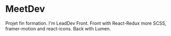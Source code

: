 # MeetDev
Projet fin formation. I'm LeadDev Front. Front with React-Redux more SCSS, framer-motion and react-icons. Back with Lumen.
